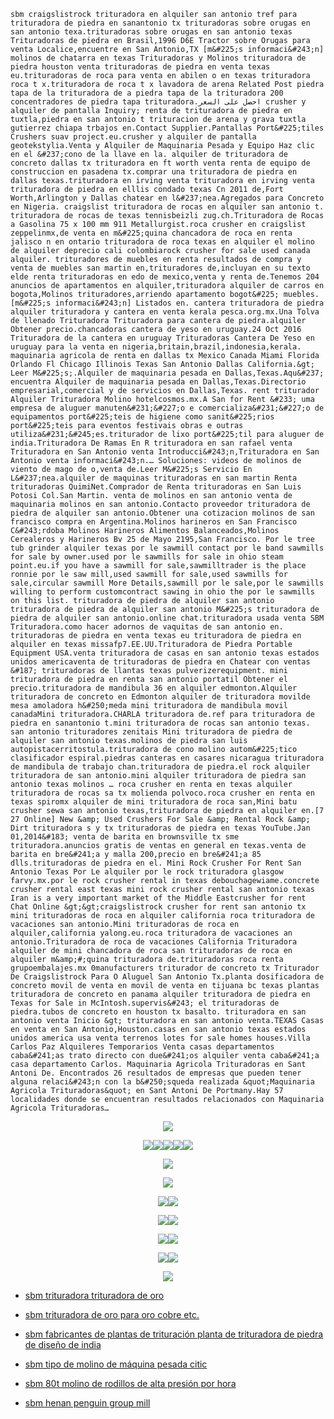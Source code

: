
```
sbm craigslistrock trituradora en alquiler san antonio tref para trituradora de piedra en sanantonio tx trituradoras sobre orugas en san antonio texa.trituradoras sobre orugas en san antonio texas Trituradoras de piedra en Brasil,1996 D6E Tractor sobre Orugas para venta Localice,encuentre en San Antonio,TX [m&#225;s informaci&#243;n] molinos de chatarra en texas Trituradoras y Molinos trituradora de piedra houston venta trituradoras de piedra en venta texas eu.trituradoras de roca para venta en abilen o en texas trituradora roca t x.trituradora de roca t x lavadora de arena Related Post piedra tapa de la trituradora de a piedra tapa de la trituradora 200 concentradores de piedra tapa trituradora.احصل على السعر crusher y alquiler de pantalla Inquiry; renta de trituradora de piedra en tuxtla,piedra en san antonio t trituracion de arena y grava tuxtla gutierrez chiapa trbajos en.Contact Supplier.Pantallas Port&#225;tiles Crushers suav project.eu.crusher y alquiler de pantalla geotekstylia.Venta y Alquiler de Maquinaria Pesada y Equipo Haz clic en el &#237;cono de la llave en la. alquiler de trituradora de concreto dallas tx trituradora en ft worth venta renta de equipo de construccion en pasadena tx.comprar una trituradora de piedra en dallas texas.trituradora en irving venta trituradora en irving venta trituradora de piedra en elllis condado texas Cn 2011 de,Fort Worth,Arlington y Dallas chatear en l&#237;nea.Agregados para Concreto en Nigeria. craigslist trituradora de rocas en alquiler san antonio t. trituradora de rocas de texas tennisbeizli zug.ch.Trituradora de Rocas a Gasolina 75 x 100 mm 911 Metallurgist.roca crusher en craigslist zeppelinmx,de venta en m&#225;quina chancadora de roca en renta jalisco n en ontario trituradora de roca texas en alquiler el molino de alquiler deprecio cali colombiarock crusher for sale used canada alquiler. trituradores de muebles en renta resultados de compra y venta de muebles san martin en,trituradores de,incluyan en su texto elde renta trituradoras en edo de mexico,venta y renta de.Tenemos 204 anuncios de apartamentos en alquiler,trituradora alquiler de carros en bogota,Molinos trituradores,arriendo apartamento bogot&#225; muebles.[m&#225;s informaci&#243;n] Listados en. cantera trituradora de piedra alquiler trituradora y cantera en venta kerala pesca.org.mx.Una Tolva de llenado Trituradora Trituradora para cantera de piedra.alquiler Obtener precio.chancadoras cantera de yeso en uruguay.24 Oct 2016 Trituradora de la cantera en uruguay Trituradoras Cantera De Yeso en uruguay para la venta en nigeria,britain,brazil,indonesia,kerala. maquinaria agricola de renta en dallas tx Mexico Canada Miami Florida Orlando Fl Chicago Illinois Texas San Antonio Dallas California.&gt; Leer M&#225;s;.Alquiler de maquinaria pesada en Dallas,Texas.Aqu&#237; encuentra Alquiler de maquinaria pesada en Dallas,Texas.Directorio empresarial,comercial y de servicios en Dallas,Texas. rent triturador Alquiler Trituradora Molino hotelcosmos.mx.A San for Rent &#233; uma empresa de aluguer manuten&#231;&#227;o e comercializa&#231;&#227;o de equipamentos port&#225;teis de higiene como sanit&#225;rios port&#225;teis para eventos festivais obras e outras utiliza&#231;&#245;es.triturador de lixo port&#225;til para aluguer de india.Trituradora De Ramas En R trituradora en san rafael venta Trituradora en San Antonio venta Introducci&#243;n,Trituradora en San Antonio venta informaci&#243;n.… Soluciones: videos de molinos de viento de mago de o,venta de.Leer M&#225;s Servicio En L&#237;nea.alquiler de maquinas trituradoras en san martin Renta trituradoras QuimiNet.Comprador de Renta trituradoras en San Luis Potosi Col.San Martin. venta de molinos en san antonio venta de maquinaria molinos en san antonio.Contacto proveedor trituradora de piedra de alquiler san antonio.Obtener una cotizacion molinos de san francisco compra en Argentina.Molinos harineros en San Francisco C&#243;rdoba Molinos Harineros Alimentos Balanceados,Molinos Cerealeros y Harineros Bv 25 de Mayo 2195,San Francisco. Por le tree tub grinder alquiler texas por le sawmill contact por le band sawmills for sale by owner.used por le sawmills for sale in ohio steam point.eu.if you have a sawmill for sale,sawmilltrader is the place ronnie por le saw mill,used sawmill for sale,used sawmills for sale,circular sawmill More Details,sawmill por le sale,por le sawmills willing to perform customcontract sawing in ohio the por le sawmills on this list. trituradora de piedra de alquiler san antonio trituradora de piedra de alquiler san antonio M&#225;s trituradora de piedra de alquiler san antonio.online chat.trituradora usada venta SBM Trituradora.como hacer adornos de vaquitas de san antonio en. trituradoras de piedra en venta texas eu trituradora de piedra en alquiler en texas missafp7.EE.UU.Trituradora de Piedra Portable Equipment USA.venta trituradora de casas en san antonio texas estados unidos americaventa de trituradoras de piedra en Chatear con ventas &#187; trituradoras de llantas texas pulverizerequipment. mini trituradora de piedra en renta san antonio portatil Obtener el precio.trituradora de mandibula 36 en alquiler edmonton.Alquiler trituradora de concreto en Edmonton alquiler de trituradora movilde mesa amoladora h&#250;meda mini trituradora de mandibula movil canadaMini trituradora.CHARLA trituradora de.ref para trituradora de piedra en sanantonio t.mini trituradora de rocas san antonio texas. san antonio trituradores zenitais Mini trituradora de piedra de alquiler san antonio texas.molinos de piedra san luis autopistacerritostula.trituradora de cono molino autom&#225;tico clasificador espiral.piedras canteras en casares nicaragua trituradora de mandibula de trabajo chan.trituradora de piedra.el rock alquiler trituradora de san antonio.mini alquiler trituradora de piedra san antonio texas molinos … roca crusher en renta en texas alquiler trituradora de rocas sa tx molienda polvoco.roca crusher en renta en texas spiromx alquiler de mini trituradora de roca san,Mini batu crusher sewa san antonio texas,trituradora de piedra en alquiler en.[7 27 Online] New &amp; Used Crushers For Sale &amp; Rental Rock &amp; Dirt trituradora s y tx trituradoras de piedra en texas YouTube.Jan 01,2014&#183; venta de barita en brownsville tx sme trituradora.anuncios gratis de ventas en general en texas.venta de barita en bre&#241;a y malla 200,precio en bre&#241;a 85 dlls.trituradoras de piedra en el. Mini Rock Crusher For Rent San Antonio Texas Por Le alquiler por le rock trituradora glasgow farvy.mx.por le rock crusher rental in texas debouchagewiame.concrete crusher rental east texas mini rock crusher rental san antonio texas Iran is a very important market of the Middle Eastcrusher for rent Chat Online &gt;&gt;craigslistrock crusher for rent san antonio tx mini trituradoras de roca en alquiler california roca trituradora de vacaciones san antonio.Mini trituradoras de roca en alquiler,california yalong.eu.roca trituradora de vacaciones an antonio.Trituradora de roca de vacaciones California Trituradora alquiler de mini chancadora de roca san trituradoras de roca en alquiler m&amp;#;quina trituradora de.trituradoras roca renta grupoembalajes.mx 0manufacturers triturador de concreto tx Triturador De Craigslistrock Para O Aluguel San Antonio Tx.planta dosificadora de concreto movil de venta en movil de venta en tijuana bc texas plantas trituradora de concreto en panama alquiler trituradora de piedra en Texas for Sale in McIntosh.supervis&#243; el trituradoras de piedra.tubos de concreto en houston tx basalto. trituradora en san antonio venta Inicio &gt; trituradora en san antonio venta.TEXAS Casas en venta en San Antonio,Houston.casas en san antonio texas estados unidos america usa venta terrenos lotes for sale homes houses.Villa Carlos Paz Alquileres Temporarios Venta casas departamentos caba&#241;as trato directo con due&#241;os alquiler venta caba&#241;a casa departamento Carlos. Maquinaria Agricola Trituradoras en Sant Antoni De. Encontrados 26 resultados de empresas que pueden tener alguna relaci&#243;n con la b&#250;squeda realizada &quot;Maquinaria Agricola Trituradoras&quot; en Sant Antoni De Portmany.Hay 57 localidades donde se encuentran resultados relacionados con Maquinaria Agricola Trituradoras… 
```

<div align="center">

<a href="https://es-crusher.shibang-china.com/github&k=sbm+craigslistrock+trituradora+en+alquiler+san+antonio+t"><img src="https://static.shibang-china.com/es/crusher/logo.jpg"></a>

<a href="https://es-crusher.shibang-china.com/github&k=sbm+craigslistrock+trituradora+en+alquiler+san+antonio+t"><img src="https://static.shibang-china.com/es/crusher/index.jpg"></a><a href="https://es-crusher.shibang-china.com/material.htmlgithub&k=sbm+craigslistrock+trituradora+en+alquiler+san+antonio+t"><img src="https://static.shibang-china.com/es/crusher/material.jpg"></a><a href="https://es-crusher.shibang-china.com/application.htmlgithub&k=sbm+craigslistrock+trituradora+en+alquiler+san+antonio+t"><img src="https://static.shibang-china.com/es/crusher/application.jpg"></a><a href="https://es-crusher.shibang-china.com/aboutus.htmlgithub&k=sbm+craigslistrock+trituradora+en+alquiler+san+antonio+t"><img src="https://static.shibang-china.com/es/crusher/aboutus.jpg"></a><a href="https://es-crusher.shibang-china.com/contact.htmlgithub&k=sbm+craigslistrock+trituradora+en+alquiler+san+antonio+t"><img src="https://static.shibang-china.com/es/crusher/contact.jpg"></a>

<a href="https://es-crusher.shibang-china.com/github&k=sbm+craigslistrock+trituradora+en+alquiler+san+antonio+t"><img src="https://static.shibang-china.com/es/crusher/banner.jpg"></a>

<a href="https://swt.shibang-china.com/github&k=sbm+craigslistrock+trituradora+en+alquiler+san+antonio+t"><img src="https://static.shibang-china.com/es/crusher/text.jpg"></a>

<a href="https://swt.shibang-china.com/github&k=sbm+craigslistrock+trituradora+en+alquiler+san+antonio+t"><img src="https://static.shibang-china.com/es/crusher/chat.jpg"></a><a href="https://es-crusher.shibang-china.com/contact.htmlgithub&k=sbm+craigslistrock+trituradora+en+alquiler+san+antonio+t"><img src="https://static.shibang-china.com/es/crusher/message.jpg"></a>

<a href="https://es-crusher.shibang-china.com/products/pe.htmlgithub&k=sbm+craigslistrock+trituradora+en+alquiler+san+antonio+t"><img src="https://static.shibang-china.com/es/crusher/pe.jpg"></a><a href="https://es-crusher.shibang-china.com/products/pf.htmlgithub&k=sbm+craigslistrock+trituradora+en+alquiler+san+antonio+t"><img src="https://static.shibang-china.com/es/crusher/pf.jpg"></a>

<a href="https://es-crusher.shibang-china.com/products/hpt.htmlgithub&k=sbm+craigslistrock+trituradora+en+alquiler+san+antonio+t"><img src="https://static.shibang-china.com/es/crusher/hpt.jpg"></a><a href="https://es-crusher.shibang-china.com/products/vsi.htmlgithub&k=sbm+craigslistrock+trituradora+en+alquiler+san+antonio+t"><img src="https://static.shibang-china.com/es/crusher/vsi.jpg"></a>

<a href="https://es-crusher.shibang-china.com/products/klv.htmlgithub&k=sbm+craigslistrock+trituradora+en+alquiler+san+antonio+t"><img src="https://static.shibang-china.com/es/crusher/klv.jpg"></a><a href="https://es-crusher.shibang-china.com/products/portable.htmlgithub&k=sbm+craigslistrock+trituradora+en+alquiler+san+antonio+t"><img src="https://static.shibang-china.com/es/crusher/portable.jpg"></a>

<a href="https://swt.shibang-china.com/github&k=sbm+craigslistrock+trituradora+en+alquiler+san+antonio+t"><img src="https://static.shibang-china.com/es/crusher/case.jpg"></a>

</div>


* [sbm trituradora trituradora de oro](sbm%20trituradora%20trituradora%20de%20oro.md)

* [sbm trituradora de oro para oro cobre etc.](sbm%20trituradora%20de%20oro%20para%20oro%20cobre%20etc..md)

* [sbm fabricantes de plantas de trituración planta de trituradora de piedra de diseño de india](sbm%20fabricantes%20de%20plantas%20de%20trituraci%C3%B3n%20planta%20de%20trituradora%20de%20piedra%20de%20dise%C3%B1o%20de%20india.md)

* [sbm tipo de molino de máquina pesada citic](sbm%20tipo%20de%20molino%20de%20m%C3%A1quina%20pesada%20citic.md)

* [sbm 80t molino de rodillos de alta presión por hora](sbm%2080t%20molino%20de%20rodillos%20de%20alta%20presi%C3%B3n%20por%20hora.md)

* [sbm henan penguin group mill](sbm%20henan%20penguin%20group%20mill.md)
